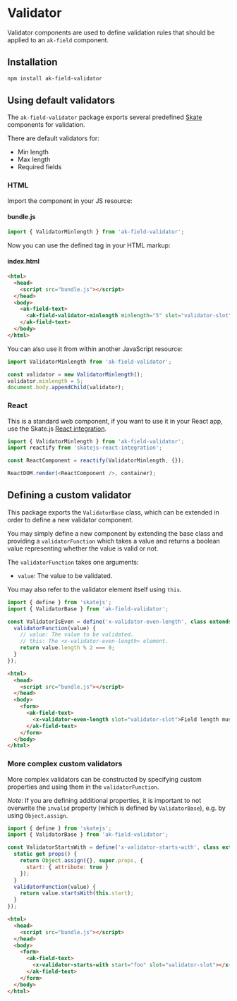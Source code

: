 # Validator

Validator components are used to define validation rules that should be applied to an `ak-field` component.

## Installation

```sh
npm install ak-field-validator
```

## Using default validators

The `ak-field-validator` package exports several predefined [Skate](https://github.com/skatejs/skatejs) components for validation.

There are default validators for:

* Min length
* Max length
* Required fields

### HTML

Import the component in your JS resource:

#### bundle.js

```js
import { ValidatorMinlength } from 'ak-field-validator';
```

Now you can use the defined tag in your HTML markup:

#### index.html

```html
<html>
  <head>
    <script src="bundle.js"></script>
  </head>
  <body>
    <ak-field-text>
      <ak-field-validator-minlength minlength="5" slot="validator-slot"></ak-field-validator-minlength>
    </ak-field-text>
  </body>
</html>
```

You can also use it from within another JavaScript resource:

```js
import ValidatorMinlength from 'ak-field-validator';

const validator = new ValidatorMinlength();
validator.minlength = 5;
document.body.appendChild(validator);
```

### React

This is a standard web component, if you want to use it in your React app, use the Skate.js [React integration](https://github.com/webcomponents/react-integration).

```js
import { ValidatorMinlength } from 'ak-field-validator';
import reactify from 'skatejs-react-integration';

const ReactComponent = reactify(ValidatorMinlength, {});

ReactDOM.render(<ReactComponent />, container);
```

## Defining a custom validator

This package exports the `ValidatorBase` class, which can be extended in order to define a new validator component.

You may simply define a new component by extending the base class and providing a `validatorFunction`
which takes a value and returns a boolean value representing whether the value is valid or not.

The `validatorFunction` takes one arguments:

* `value`: The value to be validated.

You may also refer to the validator element itself using `this`.

```js
import { define } from 'skatejs';
import { ValidatorBase } from 'ak-field-validator';

const ValidatorIsEven = define('x-validator-even-length', class extends ValidatorBase {
  validatorFunction(value) {
    // value: The value to be validated.
    // this: The <x-validator-even-length> element.
    return value.length % 2 === 0;
  }
});
```

```html
<html>
  <head>
    <script src="bundle.js"></script>
  </head>
  <body>
    <form>
      <ak-field-text>
        <x-validator-even-length slot="validator-slot">Field length must be even</x-validator-even-length>
      </ak-field-text>
    </form>
  </body>
</html>
```

### More complex custom validators

More complex validators can be constructed by specifying custom properties and using them in the `validatorFunction`.

*Note*: If you are defining additional properties, it is important to not overwrite the `invalid` property
(which is defined by `ValidatorBase`), e.g. by using `Object.assign`.

```js
import { define } from 'skatejs';
import { ValidatorBase } from 'ak-field-validator';

const ValidatorStartsWith = define('x-validator-starts-with', class extends ValidatorBase {
  static get props() {
    return Object.assign({}, super.props, {
      start: { attribute: true }
    });
  }
  validatorFunction(value) {
    return value.startsWith(this.start);
  }
});
```

```html
<html>
  <head>
    <script src="bundle.js"></script>
  </head>
  <body>
    <form>
      <ak-field-text>
        <x-validator-starts-with start="foo" slot="validator-slot"></x-validator-starts-with>
      </ak-field-text>
    </form>
  </body>
</html>
```
